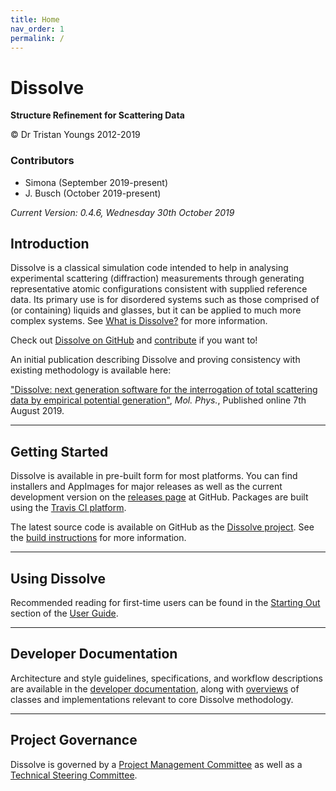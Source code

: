 ```yaml
---
title: Home
nav_order: 1
permalink: /
---
```

# Dissolve

**Structure Refinement for Scattering Data**

&copy; Dr Tristan Youngs 2012-2019

### Contributors
- Simona (September 2019-present)
- J. Busch (October 2019-present)

_Current Version: 0.4.6, Wednesday 30th October 2019_

## Introduction

Dissolve is a classical simulation code intended to help in analysing experimental scattering (diffraction) measurements through generating representative atomic configurations consistent with supplied reference data. Its primary use is for disordered systems such as those comprised of (or containing) liquids and glasses, but it can be applied to much more complex systems. See [What is Dissolve?](userguide/overview.md) for more information.

Check out [Dissolve on GitHub](https://www.github.com/trisyoungs/dissolve) and [contribute](developers/contributing.md) if you want to!

An initial publication describing Dissolve and proving consistency with existing methodology is available here:

["Dissolve: next generation software for the interrogation of total scattering data by empirical potential generation"](https://www.tandfonline.com/doi/abs/10.1080/00268976.2019.1651918), _Mol. Phys._, Published online 7th August 2019.

* * *

## Getting Started

Dissolve is available in pre-built form for most platforms. You can find installers and AppImages for major releases as well as the current development version on the [releases page](https://github.com/trisyoungs/dissolve/releases) at GitHub. Packages are built using the [Travis CI platform](https://travis-ci.com/trisyoungs/dissolve).

The latest source code is available on GitHub as the [Dissolve project](https://github.com/trisyoungs/dissolve). See the [build instructions](developers/compilation.md) for more information.

* * *

## Using Dissolve

Recommended reading for first-time users can be found in the [Starting Out](userguide/startingout/) section of the [User Guide](userguide/).

* * *

## Developer Documentation

Architecture and style guidelines, specifications, and workflow descriptions are available in the [developer documentation](developers/), along with [overviews](developers/overviews/) of classes and implementations relevant to core Dissolve methodology.

* * *

## Project Governance

Dissolve is governed by a [Project Management Committee](governance/project.md) as well as a [Technical Steering Committee](governance/technical.md).

